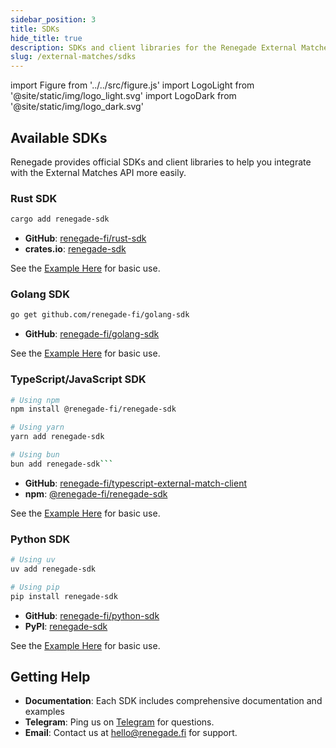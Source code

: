 ```yaml
---
sidebar_position: 3
title: SDKs
hide_title: true
description: SDKs and client libraries for the Renegade External Matches API
slug: /external-matches/sdks
---
```


import Figure from '../../src/figure.js'
import LogoLight from '@site/static/img/logo_light.svg'
import LogoDark from '@site/static/img/logo_dark.svg'

<div style={{ minHeight: "70px"}}>
  <Figure
    LightImage={LogoLight}
    DarkImage={LogoDark}
    isSvg={true}
    width="40%"
    widthMobile="70%"
  />
</div>

## Available SDKs

Renegade provides official SDKs and client libraries to help you integrate with the External Matches API more easily.

### Rust SDK

```bash
cargo add renegade-sdk
```
 
- **GitHub**: [renegade-fi/rust-sdk](https://github.com/renegade-fi/rust-sdk)
- **crates.io**: [renegade-sdk](https://crates.io/crates/renegade-sdk)

See the [Example Here](https://github.com/renegade-fi/rust-sdk/blob/main/examples/external_match/external_match.rs) for basic use.


### Golang SDK

```bash
go get github.com/renegade-fi/golang-sdk
```

- **GitHub**: [renegade-fi/golang-sdk](https://github.com/renegade-fi/golang-sdk)

See the [Example Here](https://github.com/renegade-fi/golang-sdk/blob/main/examples/01_external_match/main.go) for basic use.

### TypeScript/JavaScript SDK

```bash
# Using npm
npm install @renegade-fi/renegade-sdk

# Using yarn
yarn add renegade-sdk

# Using bun
bun add renegade-sdk```
```

- **GitHub**: [renegade-fi/typescript-external-match-client](https://github.com/renegade-fi/typescript-external-match-client)
- **npm**: [@renegade-fi/renegade-sdk](https://www.npmjs.com/package/@renegade-fi/renegade-sdk)

See the [Example Here](https://github.com/renegade-fi/typescript-external-match-client/blob/main/examples/basic.ts) for basic use.


### Python SDK

```bash
# Using uv
uv add renegade-sdk

# Using pip
pip install renegade-sdk
```

- **GitHub**: [renegade-fi/python-sdk](https://github.com/renegade-fi/python-sdk)
- **PyPI**: [renegade-sdk](https://pypi.org/project/renegade-sdk/)

See the [Example Here](https://github.com/renegade-fi/python-sdk/blob/main/examples/external_match.py) for basic use.

## Getting Help

- **Documentation**: Each SDK includes comprehensive documentation and examples
- **Telegram**: Ping us on [Telegram](https://t.me/jkraut) for questions.
- **Email**: Contact us at hello@renegade.fi for support.
